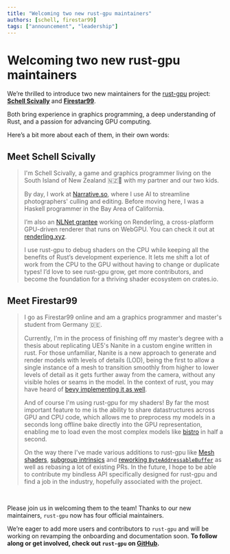 ```yaml
---
title: "Welcoming two new rust-gpu maintainers"
authors: [schell, firestar99]
tags: ["announcement", "leadership"]
---
```


# Welcoming two new rust-gpu maintainers

We’re thrilled to introduce two new maintainers for the
[rust-gpu](https://github.com/Rust-GPU/rust-gpu) project: **[Schell
Scivally](https://github.com/schell/)** and **[Firestar99](https://github.com/Firestar99)**.

Both bring experience in graphics programming, a deep understanding of Rust, and a
passion for advancing GPU computing.

<!-- truncate -->

Here’s a bit more about each of them, in their own words:

## Meet Schell Scivally

> I'm Schell Scivally, a game and graphics programmer living on the South Island of New
> Zealand 🇳🇿🌴 with my partner and our two kids.
>
> By day, I work at [Narrative.so](https://narrative.so), where I use AI to streamline
> photographers' culling and editing. Before moving here, I was a Haskell programmer in
> the Bay Area of California.
>
> I’m also an [NLNet grantee](https://nlnet.nl/) working on Renderling, a cross-platform
> GPU-driven renderer that runs on WebGPU. You can check it out at
> [renderling.xyz](https://renderling.xyz).
>
> I use rust-gpu to debug shaders on the CPU while keeping all the benefits of Rust’s
> development experience. It lets me shift a lot of work from the CPU to the GPU without
> having to change or duplicate types! I’d love to see rust-gpu grow, get more
> contributors, and become the foundation for a thriving shader ecosystem on crates.io.

## Meet Firestar99

> I go as Firestar99 online and am a graphics programmer and master's student from
> Germany 🇩🇪.
>
> Currently, I'm in the process of finishing off my master’s degree with a thesis about
> replicating UE5's Nanite in a custom engine written in rust. For those unfamiliar,
> Nanite is a new approach to generate and render models with levels of details (LOD),
> being the first to allow a single instance of a mesh to transition smoothly from
> higher to lower levels of detail as it gets further away from the camera, without any
> visible holes or seams in the model. In the context of rust, you may have heard of
> [bevy implementing it as
> well](https://jms55.github.io/posts/2024-06-09-virtual-geometry-bevy-0-14/).
>
> And of course I'm using rust-gpu for my shaders! By far the most important feature to
> me is the ability to share datastructures across GPU and CPU code, which allows me to
> preprocess my models in a seconds long offline bake directly into the GPU
> representation, enabling me to load even the most complex models like
> [bistro](https://developer.nvidia.com/orca/amazon-lumberyard-bistro) in half a second.
>
> On the way there I've made various additions to rust-gpu like [Mesh
> shaders](https://github.com/Rust-GPU/rust-gpu/pull/44), [subgroup
> intrinsics](https://github.com/Rust-GPU/rust-gpu/pull/14) and [reworking
> `ByteAddressableBuffer`](https://github.com/Rust-GPU/rust-gpu/pull/17) as well as
> rebasing a lot of existing PRs. In the future, I hope to be able to contribute my
> bindless API specifically designed for rust-gpu and find a job in the industry,
> hopefully associated with the project.

<br/>

Please join us in welcoming them to the team! Thanks to our new maintainers, `rust-gpu`
now has four official maintainers.

We’re eager to add more users and contributors to `rust-gpu` and will be working on
revamping the onboarding and documentation soon. **To follow along or get involved,
check out `rust-gpu` on [GitHub](https://github.com/rust-gpu/rust-gpu).**
